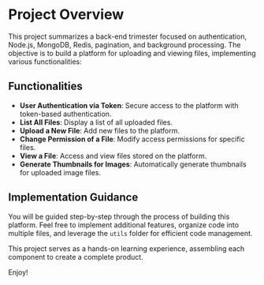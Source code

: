 # Project Overview

This project summarizes a back-end trimester focused on authentication, Node.js, MongoDB, Redis, pagination, and background processing. The objective is to build a platform for uploading and viewing files, implementing various functionalities:

## Functionalities

- **User Authentication via Token**: Secure access to the platform with token-based authentication.
- **List All Files**: Display a list of all uploaded files.
- **Upload a New File**: Add new files to the platform.
- **Change Permission of a File**: Modify access permissions for specific files.
- **View a File**: Access and view files stored on the platform.
- **Generate Thumbnails for Images**: Automatically generate thumbnails for uploaded image files.

## Implementation Guidance

You will be guided step-by-step through the process of building this platform. Feel free to implement additional features, organize code into multiple files, and leverage the `utils` folder for efficient code management.

This project serves as a hands-on learning experience, assembling each component to create a complete product.

Enjoy!
